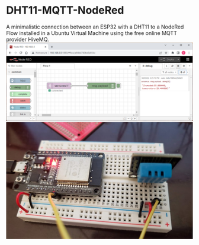 # DHT11-MQTT-NodeRed
A minimalistic connection between an ESP32 with a DHT11 to a NodeRed Flow installed in a Ubuntu Virtual Machine using the free online MQTT provider HiveMQ.
![Alt text](nodered-screenshot.png?raw=true "Title")
![Alt text](esp32-dht11-breadboard.jpg?raw=true "Title")
